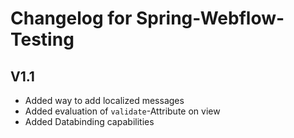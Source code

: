 # Changelog for Spring-Webflow-Testing

## V1.1

* Added way to add localized messages
* Added evaluation of `validate`-Attribute on view
* Added Databinding capabilities
